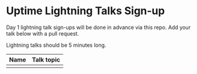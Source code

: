# Uptime Lightning Talks Sign-up

Day 1 lightning talk sign-ups will be done in advance via this repo. Add your talk below with a pull request.

Lightning talks should be 5 minutes long.

| Name   	| Talk topic  	|
|---	|---	|
|   	|   	|
